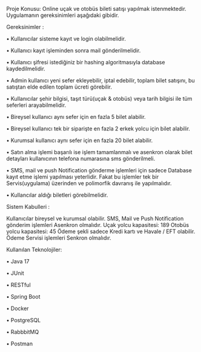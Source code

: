 Proje Konusu: 
Online uçak ve otobüs bileti satışı yapılmak istenmektedir. Uygulamanın gereksinimleri 
aşağıdaki gibidir.

Gereksinimler :

• Kullanıcılar sisteme kayıt ve login olabilmelidir.

• Kullanıcı kayıt işleminden sonra mail gönderilmelidir.

• Kullanıcı şifresi istediğiniz bir hashing algoritmasıyla database kaydedilmelidir.

• Admin kullanıcı yeni sefer ekleyebilir, iptal edebilir, toplam bilet satışını, bu satıştan elde edilen toplam ücreti görebilir.

• Kullanıcılar şehir bilgisi, taşıt türü(uçak & otobüs) veya tarih bilgisi ile tüm seferleri 
arayabilmelidir.

• Bireysel kullanıcı aynı sefer için en fazla 5 bilet alabilir.

• Bireysel kullanıcı tek bir siparişte en fazla 2 erkek yolcu için bilet alabilir.

• Kurumsal kullanıcı aynı sefer için en fazla 20 bilet alabilir.

• Satın alma işlemi başarılı ise işlem tamamlanmalı ve asenkron olarak bilet detayları  kullanıcının telefona numarasına sms gönderilmeli.

• SMS, mail ve push Notification gönderme işlemleri için sadece Database kayıt etme  işlemi yapılması yeterlidir. Fakat bu işlemler tek bir Servis(uygulama) üzerinden
ve  polimorfik davranış ile yapılmalıdır. 

• Kullancılar aldığı biletleri görebilmelidir. 

Sistem Kabulleri :

Kullanıcılar bireysel ve kurumsal olabilir.
SMS, Mail ve Push Notification gönderim işlemleri Asenkron olmalıdır.
Uçak yolcu kapasitesi: 189
Otobüs yolcu kapasitesi: 45
Ödeme şekli sadece Kredi kartı ve Havale / EFT olabilir.
Ödeme Servisi işlemleri Senkron olmalıdır.

Kullanılan Teknolojiler:

• Java 17

• JUnit

• RESTful

• Spring Boot

• Docker 

• PostgreSQL 

• RabbbitMQ 

• Postman




